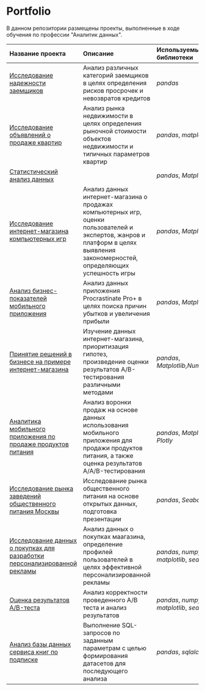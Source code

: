 # Portfolio

В данном репозитории размещены проекты, выполненные в ходе обучения по профессии "Аналитик данных".



| Название проекта | Описание | Используемые библиотеки | 
| :---------------------- | :---------------------- | :---------------------- |
| [Исследование надежности заемщиков](01.loans_project) | Анализ различных категорий заемщиков в целях определения рисков просрочек и невозвратов кредитов  | *pandas* |
| [Исследование объявлений о продаже квартир](02.real_estate_project) | Анализ рынка недвижимости в целях определения рыночной стоимости объектов недвижимости и типичных параметров квартир  | *pandas*, *matplotlib*|
| [Статистический анализ данных](03.statistic_project) |   | *pandas*, *Matplotlib*,*NumPy* |
| [Исследование интернет-магазина компьютерных игр](04.games_project) | Анализ данных интернет-магазина о продажах компьютерных игр, оценки пользователей и экспертов, жанров и платформ в целях выявления закономерностей, определяющих успешность игры   |  *pandas*, *Matplotlib*,*NumPy* |
| [Анализ бизнес-показателей мобильного приложения](05.business_analysis_project) | Анализ данных приложения Procrastinate Pro+ в целях поиска причин убытков и увеличения прибыли   |  *pandas*, *Matplotlib*,*NumPy*|
| [Принятие решений в бизнесе на примере интернет-магазина](06.business_decisions_project) | Изучение данных интернет-магазина, приоритизация гипотез, произведение оценки результатов A/B-тестирования различными методами  |  *pandas*, *Matplotlib*,*NumPy*,*Seaborn* |
| [Аналитика мобильного приложения по продаже продуктов питания](07.food_startup_project) | Анализ воронки продаж на основе данных использования мобильного приложения для продажи продуктов питания, а также оценка результатов A/A/B-тестирования   |  *pandas*, *Matplotlib*,*Scipy*, *Plotly* |
| [Исследование рынка заведений общественного питания Москвы](08.horeca_project) | Исследование рынка общественного питания на основе открытых данных, подготовка презентации  |  *pandas*, *Seaborn*, *Plotly* |
| [Исследование данных о покупках для разработки персонализированной рекламы](09.e-commerce_project) | Анализ данных о покупках маагазина, определение профилей пользователей в целях эффективной персонализированной рекламы  | *pandas*, *numpy*, *plotly*, *matplotlib*, *seaborn*, *scipy* |
| [Оценка результатов A/B-теста](10.A-B_test_project) | Анализ корректности проведенного А/В теста и анализ результатов   | *pandas*, *numpy*, *plotly*, *matplotlib*, *seaborn*, *scipy* |
| [Анализ базы данных сервиса книг по подписке](11.SQL_project) | Выполнение SQL-запросов по заданным параметрам с целью формирования датасетов для последующего анализа  | *pandas*, *sqlalchemy* |
